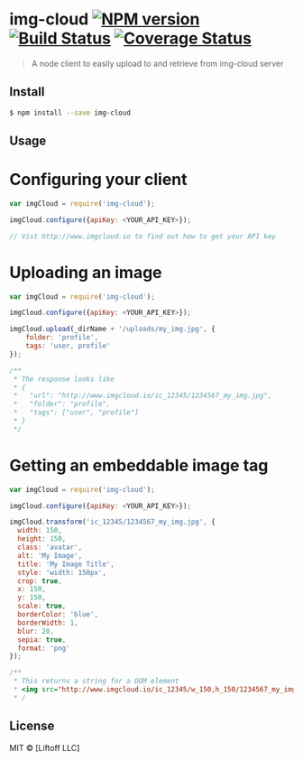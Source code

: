 # img-cloud [![NPM version][npm-image]][npm-url] [![Build Status][travis-image]][travis-url] [![Coverage Status][coveralls-image]][coveralls-url]
> A node client to easily upload to and retrieve from img-cloud server


## Install

```sh
$ npm install --save img-cloud
```


## Usage

# Configuring your client
```js
var imgCloud = require('img-cloud');

imgCloud.configure({apiKey: <YOUR_API_KEY>});

// Vist http://www.imgcloud.io to find out how to get your API key 
```

# Uploading an image
```js
var imgCloud = require('img-cloud');

imgCloud.configure({apiKey: <YOUR_API_KEY>});

imgCloud.upload(_dirName + '/uploads/my_img.jpg', {
	folder: 'profile',
	tags: 'user, profile'
});

/**
 * The response looks like
 * {
 *   "url": "http://www.imgcloud.io/ic_12345/1234567_my_img.jpg",
 *   "folder": "profile",
 *   "tags": ["user", "profile"]
 * } 
 */
```

# Getting an embeddable image tag
```js
var imgCloud = require('img-cloud');

imgCloud.configure({apiKey: <YOUR_API_KEY>});

imgCloud.transform('ic_12345/1234567_my_img.jpg', {
  width: 150,
  height: 150,
  class: 'avatar',
  alt: 'My Image',
  title: 'My Image Title',
  style: 'width: 150px',
  crop: true,
  x: 150,
  y: 150,
  scale: true,
  borderColor: 'blue',
  borderWidth: 1,
  blur: 20,
  sepia: true,
  format: 'png'
});

/**
 * This returns a string for a DOM element
 * <img src="http://www.imgcloud.io/ic_12345/w_150,h_150/1234567_my_img.jpg" width="150" height="150">
 * /
```

## License

MIT © [Liftoff LLC]


[npm-image]: https://badge.fury.io/js/img-cloud.svg
[npm-url]: https://npmjs.org/package/img-cloud
[travis-image]: https://travis-ci.org/img-cloud/node_module.svg
[travis-url]: https://travis-ci.org/img-cloud/node_module
[coveralls-image]: https://coveralls.io/repos/img-cloud/node_module/badge.svg?branch=master&service=github
[coveralls-url]: https://coveralls.io/github/img-cloud/node_module?branch=master

